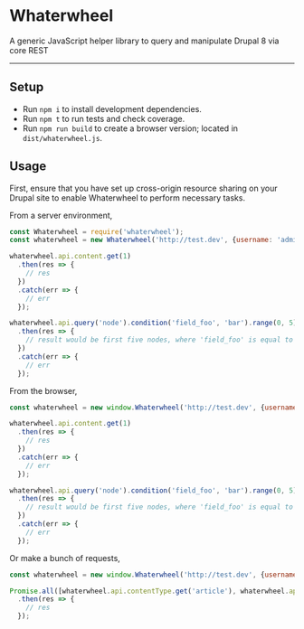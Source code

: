 # Whaterwheel

A generic JavaScript helper library to query and manipulate Drupal 8 via core REST

---

## Setup

* Run `npm i` to install development dependencies.
* Run `npm t` to run tests and check coverage.
* Run `npm run build` to create a browser version; located in `dist/whaterwheel.js`.

## Usage

First, ensure that you have set up cross-origin resource sharing on your Drupal site to enable Whaterwheel to perform necessary tasks.

From a server environment,

```javascript
const Whaterwheel = require('whaterwheel');
const whaterwheel = new Whaterwheel('http://test.dev', {username: 'admin', 'password': '1234'});

whaterwheel.api.content.get(1)
  .then(res => {
    // res
  })
  .catch(err => {
    // err
  });

whaterwheel.api.query('node').condition('field_foo', 'bar').range(0, 5).get()
  .then(res => {
    // result would be first five nodes, where 'field_foo' is equal to 'bar'
  })
  .catch(err => {
    // err
  });
```

From the browser,

```javascript
const whaterwheel = new window.Whaterwheel('http://test.dev', {username: 'admin', 'password': '1234'});

whaterwheel.api.content.get(1)
  .then(res => {
    // res
  })
  .catch(err => {
    // err
  });

whaterwheel.api.query('node').condition('field_foo', 'bar').range(0, 5).get()
  .then(res => {
    // result would be first five nodes, where 'field_foo' is equal to 'bar'
  })
  .catch(err => {
    // err
  });
```

Or make a bunch of requests,

```javascript
const whaterwheel = new window.Whaterwheel('http://test.dev', {username: 'admin', 'password': '1234'});

Promise.all([whaterwheel.api.contentType.get('article'), whaterwheel.api.contentType.get('page'), whaterwheel.api.content.get(1)])
  .then(res => {
    // res
  });
```
